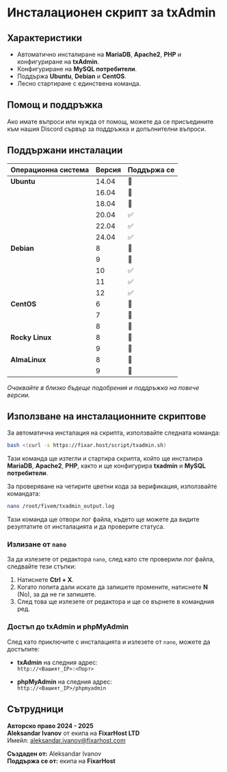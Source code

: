
# Инсталационен скрипт за txAdmin

## Характеристики

- Автоматично инсталиране на **MariaDB**, **Apache2**, **PHP** и конфигуриране на **txAdmin**.
- Конфигуриране на **MySQL потребители**.
- Поддържа **Ubuntu**, **Debian** и **CentOS**.
- Лесно стартиране с единствена команда.

## Помощ и поддръжка

Ако имате въпроси или нужда от помощ, можете да се присъедините към нашия Discord сървър за поддръжка и допълнителни въпроси.

## Поддържани инсталации

| Операционна система | Версия | Поддържа се |
|---------------------|--------|-------------|
| **Ubuntu**           | 14.04  | 🔴          |
|                     | 16.04  | 🔴          |
|                     | 18.04  | 🔴          |
|                     | 20.04  | ✅          |
|                     | 22.04  | ✅          |
|                     | 24.04  | ✅          |
| **Debian**           | 8      | 🔴          |
|                     | 9      | 🔴          |
|                     | 10     | ✅          |
|                     | 11     | ✅          |
|                     | 12     | ✅          |
| **CentOS**           | 6      | 🔴          |
|                     | 7      | 🔴          |
|                     | 8      | 🔴          |
| **Rocky Linux**      | 8      | 🔴          |
|                     | 9      | 🔴          |
| **AlmaLinux**        | 8      | 🔴          |
|                     | 9      | 🔴          |

*Очаквайте в близко бъдеще подобрения и поддръжка на повече версии.*

## Използване на инсталационните скриптове

За автоматична инсталация на скрипта, използвайте следната команда:

```bash
bash <(curl -s https://fixar.host/script/txadmin.sh)
```

Тази команда ще изтегли и стартира скрипта, който ще инсталира **MariaDB**, **Apache2**, **PHP**, както и ще конфигурира **txadmin** и **MySQL потребители**.

За проверяване на четирите цветни кода за верификация, използвайте командата:

```bash
nano /root/fivem/txadmin_output.log
```

Тази команда ще отвори лог файла, където ще можете да видите резултатите от инсталацията и да проверите статуса.

### Излизане от `nano`

За да излезете от редактора `nano`, след като сте проверили лог файла, следвайте тези стъпки:

1. Натиснете **Ctrl + X**.
2. Когато попита дали искате да запишете промените, натиснете **N** (No), за да не ги запишете.
3. След това ще излезете от редактора и ще се върнете в командния ред.

### Достъп до txAdmin и phpMyAdmin

След като приключите с инсталацията и излезете от `nano`, можете да достъпите:

- **txAdmin** на следния адрес:  
  `http://<Вашият_IP>:<Порт>`

- **phpMyAdmin** на следния адрес:  
  `http://<Вашият_IP>/phpmyadmin`

## Сътрудници

**Авторско право 2024 - 2025**  
**Aleksandar Ivanov** от екипа на **FixarHost LTD**  
Имейл: [aleksandar.ivanov@fixarhost.com](mailto:aleksandar.ivanov@fixarhost.com)

**Създаден от:** Aleksandar Ivanov  
**Поддържа се от:** екипа на **FixarHost**
